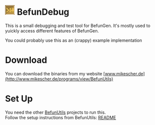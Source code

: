 ![](https://raw.githubusercontent.com/Mikescher/BefunUtils/master/README-FILES/icon_BefunDebug.png) BefunDebug
==========

This is a small debugging and test tool for BefunGen. It's mostly used to yuickly access different features of BefunGen.

You could probably use this as an (crappy) example implementation


Download
========

You can download the binaries from my website [www.mikescher.de](http://www.mikescher.de/programs/view/BefunUtils)

Set Up
======

You need the other [BefunUtils](https://github.com/Mikescher/BefunUtils) projects to run this.  
Follow the setup instructions from BefunUtils: [README](https://github.com/Mikescher/BefunUtils/blob/master/README.md)
